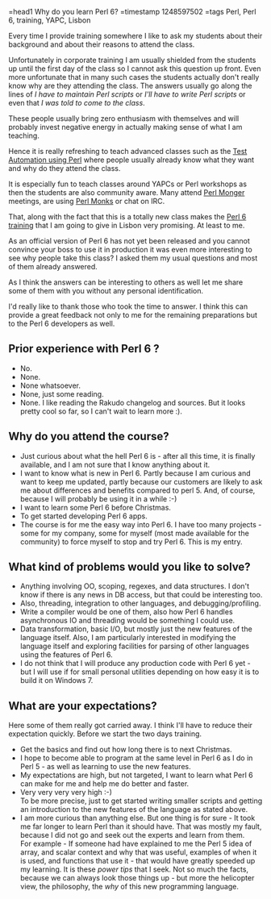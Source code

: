 =head1 Why do you learn Perl 6?
=timestamp 1248597502
=tags Perl, Perl 6, training, YAPC, Lisbon

Every time I provide training somewhere I like to ask my students about
their background and about their reasons to attend the class.

Unfortunately in corporate training I am usually shielded from the students
up until the first day of the class so I cannot ask this question up front.
Even more unfortunate that in many such cases the students actually don't
really know why are they attending the class. The answers usually go
along the lines of <i>I have to maintain Perl scripts</i> or
<i>I'll have to write Perl scripts</i> or even that
<i>I was told to come to the class</i>.

These people usually bring zero enthusiasm with themselves and will probably
invest negative energy in actually making sense of what I am teaching.

Hence it is really refreshing to teach advanced classes such as
the <a href="/perl-in-test-automation">Test Automation using Perl</a>
where people usually already know what they want and why do they attend the
class.

It is especially fun to teach classes around YAPCs or Perl workshops as then
the students are also community aware. Many attend
<a href="https://pm.org/">Perl Monger</a> meetings, are using
<a href="https://perlmonks.org/">Perl Monks</a> or
chat on IRC.

That, along with the fact that this is a totally new class makes
the <a href="/perl6">Perl 6 training</a> that I am going to give
in Lisbon very promising. At least to me.

As an official version of Perl 6 has not yet been released and you cannot
convince your boss to use it in production it was even more interesting to see
why people take this class? I asked them my usual questions and most
of them already answered.

As I think the answers can be interesting to others as well
let me share some of them with you without any personal identification.

I'd really like to thank those who took the time to answer. I think this
can provide a great feedback not only to me for the remaining preparations
but to the Perl 6 developers as well.

## Prior experience with Perl 6 ?

* No.
* None.
* None whatsoever.
* None, just some reading.
* None. I like reading the Rakudo changelog and sources. But it looks pretty cool so far, so I can't wait to learn more :).


## Why do you attend the course?

* Just curious about what the hell Perl 6 is - after all this time, it is finally available, and I am not sure that I know anything about it.
* I want to know what is new in Perl 6. Partly because I am curious and want to keep me updated, partly because our customers are likely to ask me about differences and benefits compared to perl 5. And, of course, because I will probably be using it in a while :-)
* I want to learn some Perl 6 before Christmas.
* To get started developing Perl 6 apps.
* The course is for me the easy way into Perl 6. I have too many projects - some for my company, some for myself (most made available for the community) to force myself to stop and try Perl 6. This is my entry.

## What kind of problems would you like to solve?

* Anything involving OO, scoping, regexes, and data structures. I don't know if there is any news in DB access, but that could be interesting too.
* Also, threading, integration to other languages, and debugging/profiling.
* Write a compiler would be one of them, also how Perl 6 handles asynchronous IO and threading would be something I could use.
* Data transformation, basic I/O, but mostly just the new features of the language itself. Also, I am particularly interested in modifying the language itself and exploring facilities for parsing of other languages using the features of Perl 6.
* I do not think that I will produce any production code with Perl 6 yet - but I will use if for small personal utilities depending on how easy it is to build it on Windows 7.

## What are your expectations?

Here some of them really got carried away. I think I'll have to reduce their expectation quickly. Before we start the two days training.

* Get the basics and find out how long there is to next Christmas.
* I hope to become able to program at the same level in Perl 6 as I do in Perl 5 - as well as learning to use the new features.
* My expectations are high, but not targeted, I want to learn what Perl 6 can make for me and help me do better and faster.
* Very very very very high :-)<br /> To be more precise, just to get started writing smaller scripts and getting an introduction to the new features of the language as stated above.
* I am more curious than anything else. But one thing is for sure - It took me far longer to learn Perl than it should have. That was mostly my fault, because I did not go and seek out the experts and learn from them.<br> For example - If someone had have explained to me the Perl 5 idea of array, and scalar context and why that was useful, examples of when it is used, and functions that use it - that would have greatly speeded up my learning. It is these <i>power tips</i> that I seek. Not so much the facts, because we can always look those things up - but more the helicopter view, the philosophy, the <i>why</i> of this new programming language.

